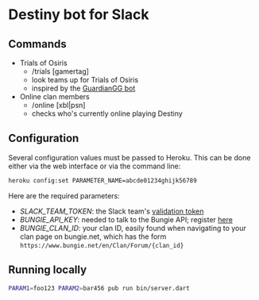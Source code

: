 # Destiny bot for Slack

## Commands

- Trials of Osiris
  - /trials [gamertag]
  - look teams up for Trials of Osiris
  - inspired by the [GuardianGG bot](https://github.com/slavikus/guardiangg-bot)
- Online clan members
  - /online [xbl|psn]
  - checks who's currently online playing Destiny

## Configuration

Several configuration values must be passed to Heroku. This can be done either via the web interface or via the command line:
```sh
heroku config:set PARAMETER_NAME=abcde01234ghijk56789
```

Here are the required parameters:
- *SLACK_TEAM_TOKEN*: the Slack team's [validation token](https://api.slack.com/slash-commands#triggering_a_command)
- *BUNGIE_API_KEY*: needed to talk to the Bungie API; register [here](https://www.bungie.net/en/User/API)
- *BUNGIE_CLAN_ID*: your clan ID, easily found when navigating to your clan
page on bungie.net, which has the form `https://www.bungie.net/en/Clan/Forum/{clan_id}`

## Running locally

```sh
PARAM1=foo123 PARAM2=bar456 pub run bin/server.dart
```
